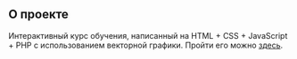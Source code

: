 ## О проекте
Интерактивный курс обучения, написанный на HTML + CSS + JavaScript + PHP с использованием векторной графики. Пройти его можно [здесь](https://course-serv23.rhcloud.com/).
